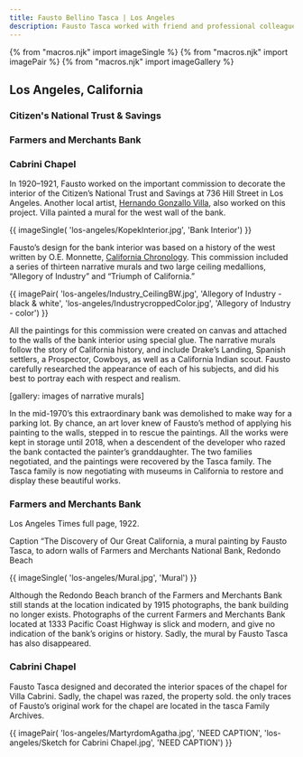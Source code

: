 ```yaml
---
title: Fausto Bellino Tasca | Los Angeles
description: Fausto Tasca worked with friend and professional colleague, Carlo Wostry, at Saint Andrew’s Church in Pasadena, California.
---
```

{% from "macros.njk" import imageSingle %}
{% from "macros.njk" import imagePair %}
{% from "macros.njk" import imageGallery %}

## Los Angeles, California

### Citizen's National Trust & Savings
### Farmers and Merchants Bank
### Cabrini Chapel

In 1920&#8211;1921, Fausto worked on the important commission to decorate the interior of the Citizen’s National Trust and Savings at 736 Hill Street in Los Angeles. Another local artist, <a href="https://collections.lacma.org/node/166797" target="_blank">Hernando Gonzallo Villa</a>, also worked on this project. Villa painted a mural for the west wall of the bank.

{{ imageSingle(
  'los-angeles/KopekInterior.jpg',
  'Bank Interior')
}}

Fausto’s design for the bank interior was based on a history of the west written by O.E. Monnette, <a href="https://www.google.com/books/edition/California_Chronology/gBs1AQAAMAAJ?hl=en&gbpv=1" target="_blank">California Chronology</a>. This commission included a series of thirteen narrative murals and two large ceiling medallions, “Allegory of Industry” and “Triumph of California.”

{{ imagePair(
  'los-angeles/Industry_CeilingBW.jpg',
  'Allegory of Industry - black & white',
  'los-angeles/IndustrycroppedColor.jpg',
  'Allegory of Industry - color')
}}

All the paintings for this commission were created on canvas and attached to the walls of the bank interior using special glue. The narrative murals follow the story of California history, and include Drake’s Landing, Spanish settlers, a Prospector, Cowboys, as well as a California Indian scout. Fausto carefully researched the appearance of each of his subjects, and did his best to portray each with respect and realism.

[gallery: images of narrative murals]

In the mid-1970’s this extraordinary bank was demolished to make way for a parking lot. By chance, an art lover knew of Fausto’s method of applying his painting to the walls, stepped in to rescue the paintings. All the works were kept in storage until 2018, when a descendent of the developer who razed the bank contacted the painter’s granddaughter. The two families negotiated, and the paintings were recovered by the Tasca family. The Tasca family is now negotiating with museums in California to restore and display these beautiful works.

### Farmers and Merchants Bank
Los Angeles Times full page, 1922.

Caption “The Discovery of Our Great California, a mural painting by Fausto Tasca, to adorn walls of Farmers and Merchants National Bank, Redondo Beach

{{ imageSingle(
  'los-angeles/Mural.jpg',
  'Mural')
}}

Although the Redondo Beach branch of the Farmers and Merchants Bank still stands at the location indicated by 1915 photographs, the bank building no longer exists. Photographs of the current Farmers and Merchants Bank located at 1333 Pacific Coast Highway is slick and modern, and give no indication of the bank’s origins or history. Sadly, the mural by Fausto Tasca has also disappeared.

### Cabrini Chapel

Fausto Tasca designed and decorated the interior spaces of the chapel for Villa Cabrini. Sadly, the chapel was razed, the property sold. the only traces of Fausto’s original work for the chapel are located in the tasca Family Archives.

{{ imagePair(
  'los-angeles/MartyrdomAgatha.jpg',
  'NEED CAPTION',
  'los-angeles/Sketch for Cabrini Chapel.jpg',
  'NEED CAPTION')
}}
